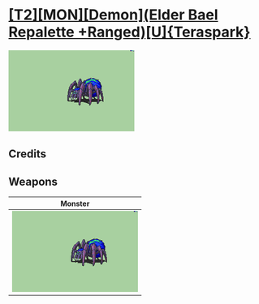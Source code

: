 # [\[T2\]\[MON\]\[Demon\]\(Elder Bael Repalette +Ranged\)\[U\]{Teraspark}](./%5BT2%5D%5BMON%5D%5BDemon%5D(Elder%20Bael%20Repalette%20+Ranged)%5BU%5D%7BTeraspark%7D)

<img src="./8.%20Monster/Monster_000.png" alt="[T2][MON][Demon](Elder Bael Repalette +Ranged)[U]{Teraspark} standing" />

## Credits



## Weapons


|Monster |
|  :---: |
| <img alt="Monster animation" src="./8.%20Monster/Monster.gif" /> |
